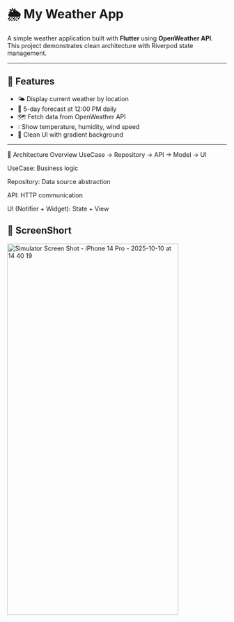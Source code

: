 # 🌦️ My Weather App

A simple weather application built with **Flutter** using **OpenWeather API**.  
This project demonstrates clean architecture with Riverpod state management.

---

## 🚀 Features

- 🌤️ Display current weather by location  
- 📅 5-day forecast at 12:00 PM daily  
- 🗺️ Fetch data from OpenWeather API  
- 💧 Show temperature, humidity, wind speed  
- 🎨 Clean UI with gradient background

---
🧠 Architecture Overview
UseCase → Repository → API → Model → UI


UseCase: Business logic

Repository: Data source abstraction

API: HTTP communication

UI (Notifier + Widget): State + View

## 📸 ScreenShort
<img width="393" height="852" alt="Simulator Screen Shot - iPhone 14 Pro - 2025-10-10 at 14 40 19" src="https://github.com/user-attachments/assets/6751f9e9-ff10-4a1f-a31a-5b34e9201215" />
